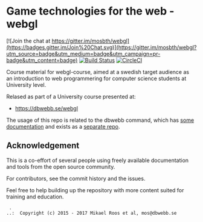 Game technologies for the web - webgl
===================

[![Join the chat at https://gitter.im/mosbth/webgl](https://badges.gitter.im/Join%20Chat.svg)](https://gitter.im/mosbth/webgl?utm_source=badge&utm_medium=badge&utm_campaign=pr-badge&utm_content=badge)
[![Build Status](https://travis-ci.org/dbwebb-se/webgl.svg?branch=master)](https://travis-ci.org/dbwebb-se/webgl)
[![CircleCI](https://circleci.com/gh/dbwebb-se/webgl.svg?style=svg)](https://circleci.com/gh/dbwebb-se/webgl)



Course material for webgl-course, aimed at a swedish target audience as an introduction to web programmering for computer science students at University level. 

Relased as part of a University course presented at:

* https://dbwebb.se/webgl

The usage of this repo is related to the dbwebb command, which has [some documentation](https://dbwebb.se/dbwebb-cli) and exists as a [separate repo](https://github.com/mosbth/dbwebb-cli).



Acknowledgement
-------------------

This is a co-effort of several people using freely available documentation and tools from the open source community. 

For contributors, see the commit history and the issues.

Feel free to help building up the repository with more content suited for training and education.



```                                                            
 .                                                             
..:  Copyright (c) 2015 - 2017 Mikael Roos et al, mos@dbwebb.se   
```                                                            
